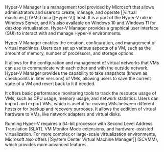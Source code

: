 Hyper-V Manager is a management tool provided by Microsoft that allows administrators and users to create, manage, and operate [[virtual machines]] (VMs) on a [[Hyper-V]] host. It is a part of the Hyper-V role in Windows Server, and it's also available on Windows 10 and Windows 11 for desktop virtualization. Hyper-V Manager provides a graphical user interface (GUI) to interact with and manage Hyper-V environments.

Hyper-V Manager enables the creation, configuration, and management of virtual machines. Users can set up various aspects of a VM, such as the amount of memory, number of processors, and storage options.

It allows for the configuration and management of virtual networks that VMs can use to communicate with each other and with the outside network. Hyper-V Manager provides the capability to take snapshots (known as checkpoints in later versions) of VMs, allowing users to save the current state of a VM and revert back to it if needed.

It offers basic performance monitoring tools to track the resource usage of VMs, such as CPU usage, memory usage, and network statistics. Users can import and export VMs, which is useful for moving VMs between different hosts or for backup and recovery purposes. It allows the addition of virtual hardware to VMs, like network adapters and virtual disks.

Running Hyper-V requires a 64-bit processor with Second Level Address Translation (SLAT), VM Monitor Mode extensions, and hardware-assisted virtualization. For more complex or large-scale virtualization environments, Microsoft also offers [[System Center Virtual Machine Manager]] (SCVMM), which provides more advanced features.

